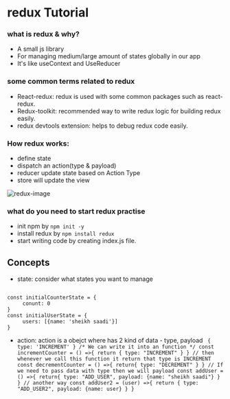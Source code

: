 # redux Tutorial

### what is redux & why?
* A small js library
* For managing medium/large amount of states globally in our app
* It's like useContext and UseReducer

### some common terms related to redux
* React-redux: redux is used with some common packages such as react-redux.
* Redux-toolkit: recommended way to write redux logic for building redux easily.
* redux devtools extension: helps to debug redux code easily. 

### How redux works:
* define state
* dispatch an action(type & payload)
* reducer update state based on Action Type
* store will update the view

![redux-image](https://user-images.githubusercontent.com/28184926/168863620-b2ffa708-8c0b-4b90-b81d-45212248b055.png)

### what do you need to start redux practise
* init npm by `npm init -y`
* install redux by `npm install redux`
* start writing code by creating index.js file.


## Concepts
* state: consider what states you want to manage

<code>
const initialCounterState = {
     conunt: 0
}
const initialUserState = {
     users: [{name: 'sheikh saadi'}]
}
</code>

* action: action is a obejct where has 2 kind of data - type, payload
`
{
     type: 'INCREMENT'
}
/* We can write it into an function */
const incrementCounter = () =>{
     return {
          type: "INCREMENT"
     }
}
// then whenever we call this function it return that type is INCREMENT
const decrementCounter = () =>{
     return{
          type: "DECREMENT"
     }
}
// If we need to pass data with type then we will payload
const addUser = () =>{
     return{
          type: "ADD_USER",
          payload: {name: "sheikh saadi"}
     }
}
// another way
const addUser2 = (user) =>{
     return {
          type: "ADD_USER2",
          payload: {name: user}
     }
}`
